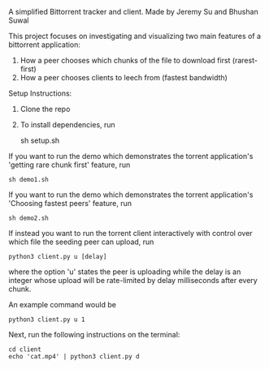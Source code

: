 A simplified Bittorrent tracker and client.
Made by Jeremy Su and Bhushan Suwal

This project focuses on investigating and visualizing two main features
of a bittorrent application:
1. How a peer chooses which chunks of the file to download first (rarest-first) 
2. How a peer chooses clients to leech from (fastest bandwidth)

Setup Instructions:
1. Clone the repo
2. To install dependencies, run
	
	sh setup.sh

If you want to run the demo which demonstrates the torrent
application's 'getting rare chunk first' feature, run 
	
	sh demo1.sh

If you want to run the demo which demonstrates the torrent
application's 'Choosing fastest peers'  feature, run 
	
	sh demo2.sh

If instead you want to run the torrent client interactively with control over
which file the seeding peer can upload, run
	
	python3 client.py u [delay]

where the option 'u' states the peer is uploading while 
the delay is an integer whose upload will be rate-limited 
by delay milliseconds after every chunk.

An example command would be 
	
	python3 client.py u 1

Next, run the following instructions on the terminal:
	
	cd client
	echo 'cat.mp4' | python3 client.py d